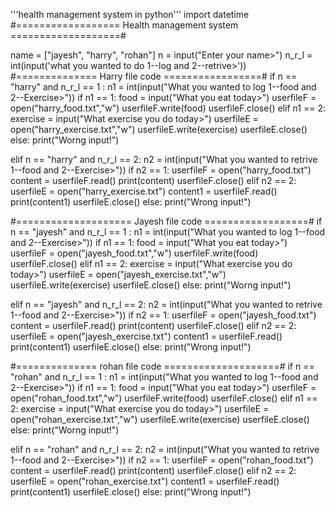 '''health management system in python'''
import datetime
#================== Health management system ===================#

name = ["jayesh", "harry", "rohan"]
n = input("Enter your name>")
n_r_l = int(input('what you wanted to do 1--log and 2--retrive>'))
#============== Harry file code =================#
if n == "harry" and n_r_l == 1 :
    n1 = int(input("What you wanted to log 1--food and 2--Exercise>"))
    if n1 == 1:
        food = input("What you eat today>")
        userfileF = open("harry_food.txt","w")
        userfileF.write(food)
        userfileF.close()
    elif n1 == 2:
        exercise = input("What exercise you do today>")
        userfileE = open("harry_exercise.txt","w")
        userfileE.write(exercise)
        userfileE.close()
    else:
        print("Worng input!")
    
elif n == "harry" and n_r_l == 2:
    n2 = int(input("What you wanted to retrive 1--food and 2--Exercise>"))
    if n2 == 1:
        userfileF = open("harry_food.txt")
        content = userfileF.read()
        print(content)
        userfileF.close()
    elif n2 == 2:
        userfileE = open("harry_exercise.txt")
        content1 = userfileF.read()
        print(content1)
        userfileE.close()
    else:
        print("Wrong input!")

#==================== Jayesh file code ==================#
if n == "jayesh" and n_r_l == 1 :
    n1 = int(input("What you wanted to log 1--food and 2--Exercise>"))
    if n1 == 1:
        food = input("What you eat today>")
        userfileF = open("jayesh_food.txt","w")
        userfileF.write(food)
        userfileF.close()
    elif n1 == 2:
        exercise = input("What exercise you do today>")
        userfileE = open("jayesh_exercise.txt","w")
        userfileE.write(exercise)
        userfileE.close()
    else:
        print("Worng input!")
    
elif n == "jayesh" and n_r_l == 2:
    n2 = int(input("What you wanted to retrive 1--food and 2--Exercise>"))
    if n2 == 1:
        userfileF = open("jayesh_food.txt")
        content = userfileF.read()
        print(content)
        userfileF.close()
    elif n2 == 2:
        userfileE = open("jayesh_exercise.txt")
        content1 = userfileF.read()
        print(content1)
        userfileE.close()
    else:
        print("Wrong input!")

#============== rohan file code ====================#
if n == "rohan" and n_r_l == 1 :
    n1 = int(input("What you wanted to log 1--food and 2--Exercise>"))
    if n1 == 1:
        food = input("What you eat today>")
        userfileF = open("rohan_food.txt","w")
        userfileF.write(food)
        userfileF.close()
    elif n1 == 2:
        exercise = input("What exercise you do today>")
        userfileE = open("rohan_exercise.txt","w")
        userfileE.write(exercise)
        userfileE.close()
    else:
        print("Worng input!")
    
elif n == "rohan" and n_r_l == 2:
    n2 = int(input("What you wanted to retrive 1--food and 2--Exercise>"))
    if n2 == 1:
        userfileF = open("rohan_food.txt")
        content = userfileF.read()
        print(content)
        userfileF.close()
    elif n2 == 2:
        userfileE = open("rohan_exercise.txt")
        content1 = userfileF.read()
        print(content1)
        userfileE.close()
    else:
        print("Wrong input!")
